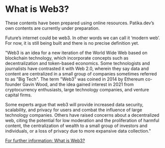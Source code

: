# What is Web3?

These contents have been prepared using online resources. Patika.dev’s own contents are currently under preparation.

Future’s internet could be web3. In other words we can call it ‘modern web’. For now, it is still being built and there is no precise definition yet.

"Web3 is an idea for a new iteration of the World Wide Web based on blockchain technology, which incorporate concepts such as decentralization and token-based economics. Some technologists and journalists have contrasted it with Web 2.0, wherein they say data and content are centralized in a small group of companies sometimes referred to as "Big Tech". The term "Web3" was coined in 2014 by Ethereum co-founder Gavin Wood, and the idea gained interest in 2021 from cryptocurrency enthusiasts, large technology companies, and venture capital firms.

Some experts argue that web3 will provide increased data security, scalability, and privacy for users and combat the influence of large technology companies. Others have raised concerns about a decentralized web, citing the potential for low moderation and the proliferation of harmful content, the centralization of wealth to a small group of investors and individuals, or a loss of privacy due to more expansive data collection."

[For further information: What is Web3?](https://en.wikipedia.org/wiki/Web3)
